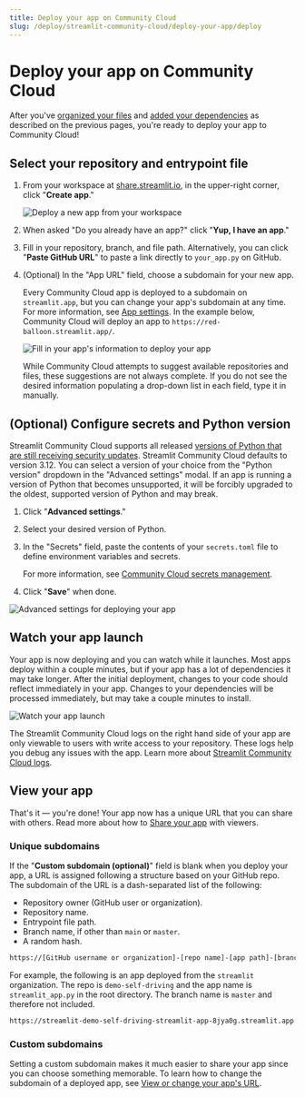 ```yaml
---
title: Deploy your app on Community Cloud
slug: /deploy/streamlit-community-cloud/deploy-your-app/deploy
---
```


# Deploy your app on Community Cloud

After you've [organized your files](/deploy/streamlit-community-cloud/deploy-your-app/file-organization) and [added your dependencies](/deploy/streamlit-community-cloud/deploy-your-app/app-dependencies) as described on the previous pages, you're ready to deploy your app to Community Cloud!

## Select your repository and entrypoint file

1. From your workspace at <a href="https://share.streamlit.io" target="_blank">share.streamlit.io</a>, in the upper-right corner, click "**Create app**."

   ![Deploy a new app from your workspace](/images/streamlit-community-cloud/deploy-empty-new-app.png)

1. When asked "Do you already have an app?" click "**Yup, I have an app**."
1. Fill in your repository, branch, and file path. Alternatively, you can click "**Paste GitHub URL**" to paste a link directly to `your_app.py` on GitHub.
1. (Optional) In the "App URL" field, choose a subdomain for your new app.

   Every Community Cloud app is deployed to a subdomain on `streamlit.app`, but you can change your app's subdomain at any time. For more information, see [App settings](/deploy/streamlit-community-cloud/manage-your-app/app-settings). In the example below, Community Cloud will deploy an app to `https://red-balloon.streamlit.app/`.

   ![Fill in your app's information to deploy your app](/images/streamlit-community-cloud/deploy-an-app.png)

   While Community Cloud attempts to suggest available repositories and files, these suggestions are not always complete. If you do not see the desired information populating a drop-down list in each field, type it in manually.

## (Optional) Configure secrets and Python version

<Note>

Streamlit Community Cloud supports all released [versions of Python that are still receiving security updates](https://devguide.python.org/versions/). Streamlit Community Cloud defaults to version 3.12. You can select a version of your choice from the "Python version" dropdown in the "Advanced settings" modal. If an app is running a version of Python that becomes unsupported, it will be forcibly upgraded to the oldest, supported version of Python and may break.

</Note>

1. Click "**Advanced settings**."
1. Select your desired version of Python.
1. In the "Secrets" field, paste the contents of your `secrets.toml` file to define environment variables and secrets.

   For more information, see [Community Cloud secrets management](/deploy/streamlit-community-cloud/deploy-your-app/secrets-management).

1. Click "**Save**" when done.

<div style={{ maxWidth: '70%', margin: 'auto' }}>
<Image alt="Advanced settings for deploying your app" src="/images/streamlit-community-cloud/deploy-an-app-advanced.png" />
</div>

## Watch your app launch

Your app is now deploying and you can watch while it launches. Most apps deploy within a couple minutes, but if your app has a lot of dependencies it may take longer. After the initial deployment, changes to your code should reflect immediately in your app. Changes to your dependencies will be processed immediately, but may take a couple minutes to install.

![Watch your app launch](/images/streamlit-community-cloud/deploy-an-app-provisioning.png)

<Note>

The Streamlit Community Cloud logs on the right hand side of your app are only viewable to users with write access to your repository. These logs help you debug any issues with the app. Learn more about [Streamlit Community Cloud logs](/deploy/streamlit-community-cloud/manage-your-app#streamlit-community-cloud-logs).

</Note>

<a name="your-app-url"></a>

## View your app

That's it — you're done! Your app now has a unique URL that you can share with others. Read more about how to [Share your app](/deploy/streamlit-community-cloud/share-your-app) with viewers.

### Unique subdomains

If the "**Custom subdomain (optional)**" field is blank when you deploy your app, a URL is assigned following a structure based on your GitHub repo. The subdomain of the URL is a dash-separated list of the following:

- Repository owner (GitHub user or organization).
- Repository name.
- Entrypoint file path.
- Branch name, if other than `main` or `master`.
- A random hash.

```bash
https://[GitHub username or organization]-[repo name]-[app path]-[branch name]-[short hash].streamlit.app
```

For example, the following is an app deployed from the `streamlit` organization. The repo is `demo-self-driving` and the app name is `streamlit_app.py` in the root directory. The branch name is `master` and therefore not included.

```bash
https://streamlit-demo-self-driving-streamlit-app-8jya0g.streamlit.app
```

### Custom subdomains

Setting a custom subdomain makes it much easier to share your app since you can choose something memorable. To learn how to change the subdomain of a deployed app, see [View or change your app's URL](/deploy/streamlit-community-cloud/manage-your-app/app-settings#view-or-change-your-apps-url).

